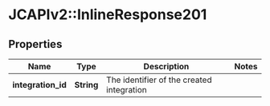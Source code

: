 # JCAPIv2::InlineResponse201

## Properties
Name | Type | Description | Notes
------------ | ------------- | ------------- | -------------
**integration_id** | **String** | The identifier of the created integration | 

